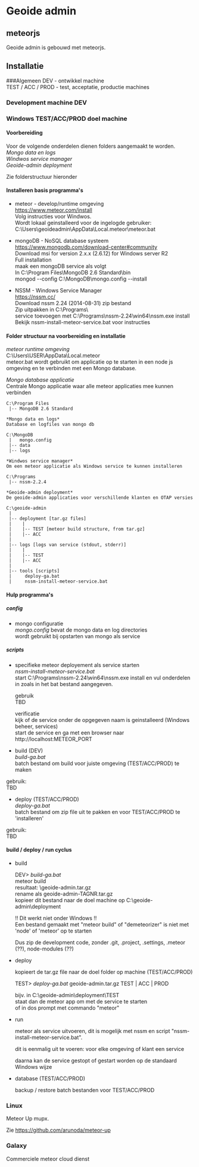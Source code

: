 # Geoide admin
## meteorjs
Geoide admin is gebouwd met meteorjs.   

## Installatie
###Algemeen 
DEV - ontwikkel machine  
TEST / ACC / PROD - test, acceptatie, productie machines  

### Development machine DEV

### Windows TEST/ACC/PROD doel machine

#### Voorbereiding
Voor de volgende onderdelen dienen folders aangemaakt te worden.  
    *Mongo data en logs*  
    *Windwos service manager*   
 	*Geoide-admin deployment*  

Zie folderstructuur hieronder  

#### Installeren basis programma's   
 * meteor - develop/runtime omgeving  
 https://www.meteor.com/install  
 Volg instructies voor Windwos.  
 Wordt lokaal geinstalleerd voor de ingelogde gebruiker:  
 C:\Users\geoideadmin\AppData\Local\.meteor\meteor.bat   
   
 * mongoDB - NoSQL database systeem   
 https://www.mongodb.com/download-center#community       
 Download msi for version 2.x.x (2.6.12) for Windows server R2   
 Full installation     
 maak een mongoDB service als volgt   
 In C:\Program Files\MongoDB 2.6 Standard\bin   
   mongod --config  C:\MongoDB\mongo.config --install   
   
 * NSSM - Windows Service Manager   
 https://nssm.cc/   
 Download nssm 2.24 (2014-08-31) zip bestand   
 Zip uitpakken in C:\Programs\   
   service toevoegen met C:\Programs\nssm-2.24\win64\nssm.exe install   
   Bekijk nssm-install-meteor-service.bat voor instructies   
 
#### Folder structuur na voorbereiding en installatie
 
*meteor runtime omgeving*   
C:\Users\USER\AppData\Local\.meteor   
meteor.bat wordt gebruikt om applicatie op te starten in een node js omgeving en te verbinden met een Mongo database.   

*Mongo database applicatie*   
Centrale Mongo applicatie waar alle meteor applicaties mee kunnen verbinden   
    
    C:\Program Files   
     |-- MongoDB 2.6 Standard 
     
    *Mongo data en logs*
    Database en logfiles van mongo db
    
    C:\MongoDB
     |   mongo.config
     |-- data
     |-- logs
   
    *Windwos service manager* 
    Om een meteor applicatie als Windows service te kunnen installeren
    
    C:\Programs
     |-- nssm-2.2.4
  
 	*Geoide-admin deployment*
 	De geoide-admin applicaties voor verschillende klanten en OTAP versies 
 	
    C:\geoide-admin
     |
     |-- deployment [tar.gz files]
     |    |
     |    |-- TEST [meteor build structure, from tar.gz]
     |    |-- ACC
     |
     |-- logs [logs van service (stdout, stderr)]
     |    |
     |    |-- TEST
     |    |-- ACC
     |
     |-- tools [scripts]
     |     deploy-ga.bat
     |     nssm-install-meteor-service.bat
     

#### Hulp programma's
##### config
 * mongo configuratie   
   *mongo.config* bevat de mongo data en log directories   
   wordt gebruikt bij opstarten van mongo als service   

##### scripts
 * specifieke meteor deployement als service starten   
   *nssm-install-meteor-service.bat*   
   start C:\Programs\nssm-2.24\win64\nssm.exe install en vul onderdelen in zoals in het bat bestand aangegeven.   
	
    gebruik   
  	TBD   
    
	verificatie   
	kijk of de service onder de opgegeven naam is geinstalleerd (Windows beheer, services)   
	start de service en ga met een browser naar http://localhost:METEOR_PORT   
	
   
 * build (DEV)    
  *build-ga.bat*   
  batch bestand om build voor juiste omgeving (TEST/ACC/PROD) te maken   
  
  gebruik:   
  	TBD   
    
 * deploy  (TEST/ACC/PROD)   
   *deploy-ga.bat*   
   batch bestand om zip file uit te pakken en voor TEST/ACC/PROD te 'installeren'    

  gebruik:   
  	TBD   
    

#### build / deploy / run cyclus
 * build    
 
   DEV> *build-ga.bat*   
   meteor build <output-directory>   
   resultaat: <output-directory>\geoide-admin.tar.gz   
   rename als geoide-admin-TAGNR.tar.gz   
   kopieer dit bestand naar de doel machine op C:\geoide-admin\deployment   
   
   !!  Dit werkt niet onder Windows !!   
   Een bestand gemaakt met "meteor build" of "demeteorizer" is niet met 'node' of 'meteor' op te starten   
   
   Dus zip de development code, zonder .git, .project, .settings, .meteor (??), node-modules (??)   
      
 * deploy   
 
   kopieert de tar.gz file naar de doel folder op machine (TEST/ACC/PROD)   
   
   TEST>  *deploy-ga.bat* geoide-admin.tar.gz  TEST | ACC | PROD   
   
   bijv. in C:\geoide-admin\deployment\TEST    
   staat dan de meteor app om met de service te starten   
   of in dos prompt met commando "meteor"   
   
    
 * run   
  
   meteor als service uitvoeren, dit is mogelijk met nssm en script "nssm-install-meteor-service.bat".   
   
   dit is eenmalig uit te voeren: voor elke omgeving of klant een service   
   
   daarna kan de service gestopt of gestart worden op de standaard Windows wijze    
   
 * database  (TEST/ACC/PROD)   
 
   backup / restore batch bestanden voor TEST/ACC/PROD    
   
   

### Linux
Meteor Up mupx.   

Zie https://github.com/arunoda/meteor-up     

### Galaxy
Commerciele meteor cloud dienst   
  